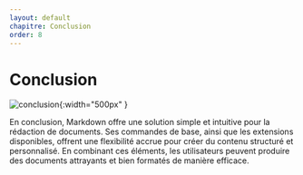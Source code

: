 ```yaml
---
layout: default
chapitre: Conclusion
order: 8
---
```


# Conclusion


![conclusion](/lab-markdown/9.Conclusion/images/conclusion.jpg){:width="500px" }

<!-- note -->
En conclusion, Markdown offre une solution simple et intuitive pour la rédaction de documents. Ses commandes de base, ainsi que les extensions disponibles, offrent une flexibilité accrue pour créer du contenu structuré et personnalisé. En combinant ces éléments, les utilisateurs peuvent produire des documents attrayants et bien formatés de manière efficace.
